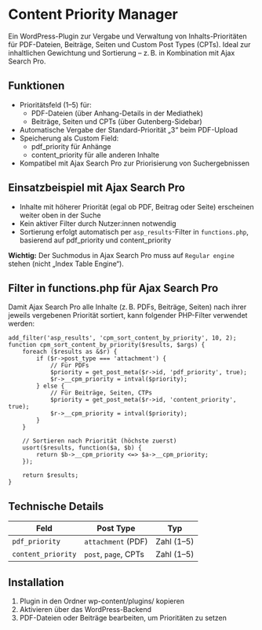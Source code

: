 # Content Priority Manager

Ein WordPress-Plugin zur Vergabe und Verwaltung von Inhalts-Prioritäten für PDF-Dateien, Beiträge, Seiten und Custom Post Types (CPTs). Ideal zur inhaltlichen Gewichtung und Sortierung – z. B. in Kombination mit Ajax Search Pro.



## Funktionen

- Prioritätsfeld (1–5) für:
  - PDF-Dateien (über Anhang-Details in der Mediathek)
  - Beiträge, Seiten und CPTs (über Gutenberg-Sidebar)
- Automatische Vergabe der Standard-Priorität „3“ beim PDF-Upload
- Speicherung als Custom Field:
  - pdf_priority für Anhänge
  - content_priority für alle anderen Inhalte
- Kompatibel mit Ajax Search Pro zur Priorisierung von Suchergebnissen


## Einsatzbeispiel mit Ajax Search Pro
- Inhalte mit höherer Priorität (egal ob PDF, Beitrag oder Seite) erscheinen weiter oben in der Suche
- Kein aktiver Filter durch Nutzer:innen notwendig
- Sortierung erfolgt automatisch per `asp_results`-Filter in `functions.php`, basierend auf pdf_priority und content_priority

**Wichtig:** Der Suchmodus in Ajax Search Pro muss auf `Regular engine` stehen (nicht „Index Table Engine“).


## Filter in functions.php für Ajax Search Pro
Damit Ajax Search Pro alle Inhalte (z. B. PDFs, Beiträge, Seiten) nach ihrer jeweils vergebenen Priorität sortiert, kann folgender PHP-Filter verwendet werden:
```
add_filter('asp_results', 'cpm_sort_content_by_priority', 10, 2);
function cpm_sort_content_by_priority($results, $args) {
    foreach ($results as &$r) {
        if ($r->post_type === 'attachment') {
            // Für PDFs
            $priority = get_post_meta($r->id, 'pdf_priority', true);
            $r->__cpm_priority = intval($priority);
        } else {
            // Für Beiträge, Seiten, CTPs
            $priority = get_post_meta($r->id, 'content_priority', true);
            $r->__cpm_priority = intval($priority);
        }
    }

    // Sortieren nach Priorität (höchste zuerst)
    usort($results, function($a, $b) {
        return $b->__cpm_priority <=> $a->__cpm_priority;
    });

    return $results;
}
```


## Technische Details

| Feld               | Post Type         | Typ     |
|--------------------|-------------------|---------|
| `pdf_priority`     | `attachment` (PDF) | Zahl (1–5) |
| `content_priority` | `post`, `page`, CPTs | Zahl (1–5) |



## Installation

1. Plugin in den Ordner wp-content/plugins/ kopieren
2. Aktivieren über das WordPress-Backend
3. PDF-Dateien oder Beiträge bearbeiten, um Prioritäten zu setzen

